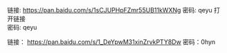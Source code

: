链接: https://pan.baidu.com/s/1sCJUPHpFZmr55UB11kWXNg 密码: qeyu
打开链接    
密码: qeyu

链接： https://pan.baidu.com/s/1_DeYpwM31xinZrvkPTY8Dw 密码：0hyn
